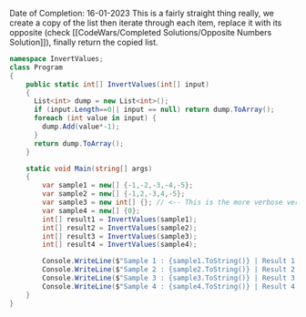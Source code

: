 Date of Completion: 16-01-2023
This is a fairly straight thing really, we create a copy of the list then iterate through each item, replace it with its opposite (check [[CodeWars/Completed Solutions/Opposite Numbers Solution]]), finally return the copied list.
```csharp
namespace InvertValues;
class Program
{
    public static int[] InvertValues(int[] input)
    {
      List<int> dump = new List<int>();
      if (input.Length==0|| input == null) return dump.ToArray();
      foreach (int value in input) {
        dump.Add(value*-1);
      }
      return dump.ToArray();
    }

    static void Main(string[] args)
    {
        var sample1 = new[] {-1,-2,-3,-4,-5};
        var sample2 = new[] {-1,2,-3,4,-5};
        var sample3 = new int[] {}; // <-- This is the more verbose version of the other arrary definitions
        var sample4 = new[] {0};
        int[] result1 = InvertValues(sample1);
        int[] result2 = InvertValues(sample2);
        int[] result3 = InvertValues(sample3);
        int[] result4 = InvertValues(sample4);

        Console.WriteLine($"Sample 1 : {sample1.ToString()} | Result 1 : {result1.ToString()}");
        Console.WriteLine($"Sample 2 : {sample2.ToString()} | Result 2 : {result2.ToString()}");
        Console.WriteLine($"Sample 3 : {sample3.ToString()} | Result 3 : {result3.ToString()}");
        Console.WriteLine($"Sample 4 : {sample4.ToString()} | Result 4 : {result4.ToString()}");
    }
}
```